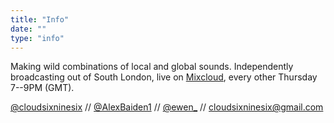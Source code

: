 ```yaml
---
title: "Info"
date: ""
type: "info"
---
```


Making wild combinations of local and global sounds. Independently broadcasting out of South London, live on [Mixcloud](https://www.mixcloud.com/cloud696/), every other Thursday 7--9PM (GMT).

[@cloudsixninesix](https://www.instagram.com/cloudsixninesix/) // [@AlexBaiden1](https://twitter.com/AlexBaiden1) // [@ewen\_](https://twitter.com/ewen_) // [cloudsixninesix@gmail.com](mailto:cloudsixninesix@gmail.com)
